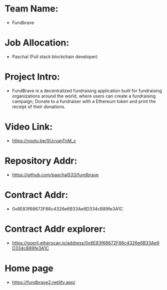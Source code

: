# Team Name: 

- Fundbrave

# Job Allocation:

- Paschal (Full stack blockchain developer)

# Project Intro:

- FundBrave is a decentralized fundraising application built for fundraising organizations around the world, where users can create a fundraising campaign, Donate to a fundraiser with a Ethereum token and print the receipt of their donations.

# Video Link:

- https://youtu.be/SUcyanTnM_c

# Repository Addr: 

- https://github.com/paschal533/fundbrave

# Contract Addr:

- 0x8E83f68672F86c4326e6B33Ae9D334cB89fe3A1C

# Contract Addr explorer:

- https://goerli.etherscan.io/address/0x8E83f68672F86c4326e6B33Ae9D334cB89fe3A1C

# Home page 

- https://fundbrave2.netlify.app/
